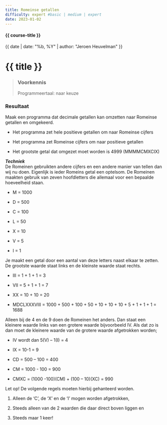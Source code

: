 ```yaml
---
title: Romeinse getallen
difficulty: expert #basic | medium | expert
date: 2023-01-02
---
```


#### {{ course-title }}
{{ date | date: "%b, %Y" | author: "Jeroen Heuvelman" }}


# {{ title }}

> ### Voorkennis
> Programmeertaal: naar keuze

### Resultaat
Maak een programma dat decimale getallen kan omzetten naar Romeinse
getallen en omgekeerd.

- Het programma zet hele positieve getallen om naar Romeinse cijfers

- Het programma zet Romeinse cijfers om naar positieve getallen

- Het grootste getal dat omgezet moet worden is 4999 (MMMMCMXCIX)

***Techniek***  
De Romeinen gebruikten andere cijfers en een andere manier van tellen
dan wij nu doen. Eigenlijk is ieder Romeins getal een optelsom. De
Romeinen maakten gebruik van zeven hoofdletters die allemaal voor een
bepaalde hoeveelheid staan.

- M = 1000

- D = 500

- C = 100

- L = 50

- X = 10

- V = 5

- I = 1

Je maakt een getal door een aantal van deze letters naast elkaar te
zetten. De grootste waarde staat links en de kleinste waarde staat
rechts.

- III = 1 + 1 + 1 = 3

- VII = 5 + 1 + 1 = 7

- XX = 10 + 10 = 20

- MDCLXXXVIII = 1000 + 500 + 100 + 50 + 10 + 10 + 10 + 5 + 1 + 1 + 1 =
  1688

Alleen bij de 4 en de 9 doen de Romeinen het anders. Dan staat een
kleinere waarde links van een grotere waarde bijvoorbeeld IV. Als dat zo
is dan moet de kleinere waarde van de grotere waarde afgetrokken worden;

- IV wordt dan 5(V) – 1(I) = 4

- IX = 10-1 = 9

- CD = 500 – 100 = 400

- CM = 1000 - 100 = 900

- CMXC = (1000 -100)(CM) + (100 – 10)(XC) = 990

Let op! De volgende regels moeten hierbij gehanteerd worden.

1.  Alleen de ‘C’, de ‘X’ en de ‘I’ mogen worden afgetrokken,

2.  Steeds alleen van de 2 waarden die daar direct boven liggen en

3.  Steeds maar 1 keer!
